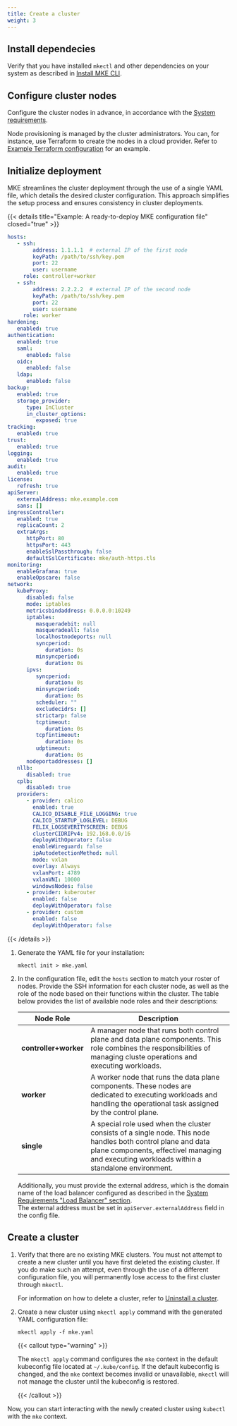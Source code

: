 ```yaml
---
title: Create a cluster
weight: 3
---
```



## Install dependecies

Verify that you have installed `mkectl` and other dependencies on your system
as described in [Install MKE CLI](../install-mke-cli).

## Configure cluster nodes

Configure the cluster nodes in advance, in accordance with the [System
requirements](../system-requirements).

Node provisioning is managed by the cluster administrators. You can, for
instance, use Terraform to create the nodes in a cloud provider.
Refer to [Example Terraform configuration](../../tutorials/k0s-in-aws/terraform-scenario)
for an example.

## Initialize deployment

MKE streamlines the cluster deployment through the use of a single YAML file, which
details the desired cluster configuration. This approach simplifies the setup
process and ensures consistency in cluster deployments.

{{< details title="Example: A ready-to-deploy MKE configuration file" closed="true" >}}

   ```yaml
   hosts:
      - ssh:
           address: 1.1.1.1  # external IP of the first node
           keyPath: /path/to/ssh/key.pem
           port: 22
           user: username
        role: controller+worker
      - ssh:
           address: 2.2.2.2  # external IP of the second node
           keyPath: /path/to/ssh/key.pem
           port: 22
           user: username
        role: worker
   hardening:
      enabled: true
   authentication:
      enabled: true
      saml:
         enabled: false
      oidc:
         enabled: false
      ldap:
         enabled: false
   backup:
      enabled: true
      storage_provider:
         type: InCluster
         in_cluster_options:
            exposed: true
   tracking:
      enabled: true
   trust:
      enabled: true
   logging:
      enabled: true
   audit:
      enabled: true
   license:
      refresh: true
   apiServer:
      externalAddress: mke.example.com
      sans: []
   ingressController:
      enabled: true
      replicaCount: 2
      extraArgs:
         httpPort: 80
         httpsPort: 443
         enableSslPassthrough: false
         defaultSslCertificate: mke/auth-https.tls
   monitoring:
      enableGrafana: true
      enableOpscare: false
   network:
      kubeProxy:
         disabled: false
         mode: iptables
         metricsbindaddress: 0.0.0.0:10249
         iptables:
            masqueradebit: null
            masqueradeall: false
            localhostnodeports: null
            syncperiod:
               duration: 0s
            minsyncperiod:
               duration: 0s
         ipvs:
            syncperiod:
               duration: 0s
            minsyncperiod:
               duration: 0s
            scheduler: ""
            excludecidrs: []
            strictarp: false
            tcptimeout:
               duration: 0s
            tcpfintimeout:
               duration: 0s
            udptimeout:
               duration: 0s
         nodeportaddresses: []
      nllb:
         disabled: true
      cplb:
         disabled: true
      providers:
         - provider: calico
           enabled: true
           CALICO_DISABLE_FILE_LOGGING: true
           CALICO_STARTUP_LOGLEVEL: DEBUG
           FELIX_LOGSEVERITYSCREEN: DEBUG
           clusterCIDRIPv4: 192.168.0.0/16
           deployWithOperator: false
           enableWireguard: false
           ipAutodetectionMethod: null
           mode: vxlan
           overlay: Always
           vxlanPort: 4789
           vxlanVNI: 10000
           windowsNodes: false
         - provider: kuberouter
           enabled: false
           deployWithOperator: false
         - provider: custom
           enabled: false
           deployWithOperator: false
   ```

{{< /details >}}

1. Generate the YAML file for your installation:

   ```shell
   mkectl init > mke.yaml
   ```

2. In the configuration file, edit the `hosts` section to match your roster
   of nodes. Provide the SSH information for each cluster node, as well as
   the role of the node based on their functions within the cluster. The table
   below provides the list of available node roles and their descriptions:

   | Node Role             | Description                                                                                     |
   |-----------------------|-------------------------------------------------------------------------------------------------|
   | **controller+worker** | A manager node that runs both control plane and data plane components. This role combines the responsibilities of managing cluste   operations and executing workloads. |
   | **worker**            | A worker node that runs the data plane components. These nodes are dedicated to executing workloads and handling the operational task   assigned by the control plane. |
   | **single**            | A special role used when the cluster consists of a single node. This node handles both control plane and data plane components, effectivel   managing and executing workloads within a standalone environment. |

   Additionally, you must provide the external address, which is the domain name of the load balancer configured
   as described in the [System Requirements "Load Balancer" section](../system-requirements#load-balancer-requirements).  
   The external address must be set in `apiServer.externalAddress` field in the config file.

## Create a cluster

1. Verify that there are no existing MKE clusters. You must not attempt to create
   a new cluster until you have first deleted the existing cluster. If you do make
   such an attempt, even through the use of a different configuration file, you will
   permanently lose access to the first cluster through `mkectl`.
   
   For information on how to delete a cluster, refer to [Uninstall a cluster](../uninstall-cluster).

2. Create a new cluster using `mkectl apply` command with the generated YAML
   configuration file:

   ```shell
   mkectl apply -f mke.yaml
   ```

   {{< callout type="warning" >}}

   The `mkectl apply` command configures the `mke` context in the default kubeconfig
   file located at `~/.kube/config`. If the default kubeconfig is changed, and the `mke`
   context becomes invalid or unavailable, `mkectl` will not manage the cluster until
   the kubeconfig is restored.

   {{< /callout >}}

Now, you can start interacting with the newly created cluster using `kubectl` with
the `mke` context.
